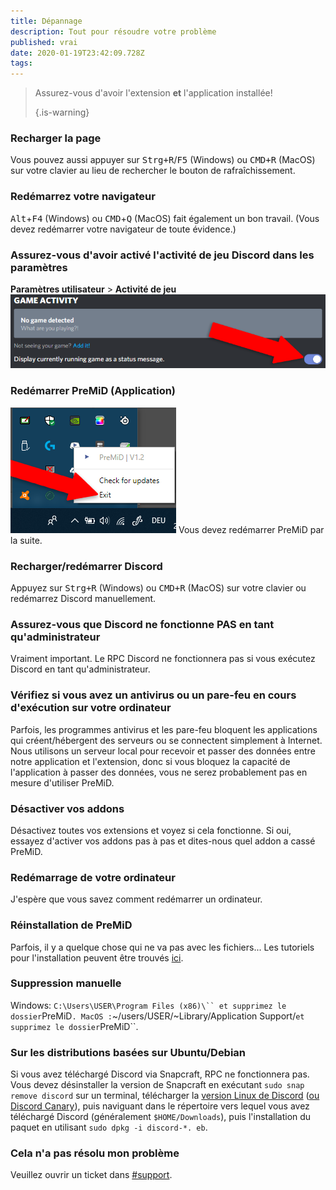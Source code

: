```yaml
---
title: Dépannage
description: Tout pour résoudre votre problème
published: vrai
date: 2020-01-19T23:42:09.728Z
tags:
---
```


> Assurez-vous d'avoir l'extension **et** l'application installée! 
> 
> {.is-warning}

### Recharger la page
Vous pouvez aussi appuyer sur <kbd>Strg+R</kbd>/<kbd>F5</kbd> (Windows) ou <kbd>CMD+R</kbd> (MacOS) sur votre clavier au lieu de rechercher le bouton de rafraîchissement.

### Redémarrez votre navigateur
<kbd>Alt</kbd>+<kbd>F4</kbd> (Windows) ou <kbd>CMD</kbd>+<kbd>Q</kbd> (MacOS) fait également un bon travail. (Vous devez redémarrer votre navigateur de toute évidence.)

### Assurez-vous d'avoir activé l'activité de jeu Discord dans les paramètres
**Paramètres utilisateur** > **Activité de jeu** ![gameactivity_edited.png](/gameactivity_edited.png)

### Redémarrer PreMiD (Application)
![quit.png](/quit.png) Vous devez redémarrer PreMiD par la suite.

### Recharger/redémarrer Discord
Appuyez sur <kbd>Strg+R</kbd> (Windows) ou <kbd>CMD+R</kbd> (MacOS) sur votre clavier ou redémarrez Discord manuellement.

### Assurez-vous que Discord ne fonctionne PAS en tant qu'administrateur
Vraiment important. Le RPC Discord ne fonctionnera pas si vous exécutez Discord en tant qu'administrateur.

### Vérifiez si vous avez un antivirus ou un pare-feu en cours d'exécution sur votre ordinateur
Parfois, les programmes antivirus et les pare-feu bloquent les applications qui créent/hébergent des serveurs ou se connectent simplement à Internet. Nous utilisons un serveur local pour recevoir et passer des données entre notre application et l'extension, donc si vous bloquez la capacité de l'application à passer des données, vous ne serez probablement pas en mesure d'utiliser PreMiD.

### Désactiver vos addons
Désactivez toutes vos extensions et voyez si cela fonctionne. Si oui, essayez d'activer vos addons pas à pas et dites-nous quel addon a cassé PreMiD.

### Redémarrage de votre ordinateur
J'espère que vous savez comment redémarrer un ordinateur.

### Réinstallation de PreMiD
Parfois, il y a quelque chose qui ne va pas avec les fichiers... Les tutoriels pour l'installation peuvent être trouvés [ici](/install).

### Suppression manuelle
Windows:    `C:\Users\USER\Program Files (x86)\`` et supprimez le dossier`PreMiD`.
MacOS :`~/users/USER/~Library/Application Support/`et supprimez le dossier`PreMiD``.

### Sur les distributions basées sur Ubuntu/Debian
Si vous avez téléchargé Discord via Snapcraft, RPC ne fonctionnera pas. Vous devez désinstaller la version de Snapcraft en exécutant `sudo snap remove discord` sur un terminal, télécharger la [version Linux de Discord](https://discordapp.com/api/download?platform=linux) ([ou Discord Canary](https://discordapp.com/api/canary/download?platform=linux)), puis naviguant dans le répertoire vers lequel vous avez téléchargé Discord (généralement `$HOME/Downloads`), puis l'installation du paquet en utilisant `sudo dpkg -i discord-*. eb`.

### Cela n'a pas résolu mon problème
Veuillez ouvrir un ticket dans [#support](https://discord.gg/PreMiD).